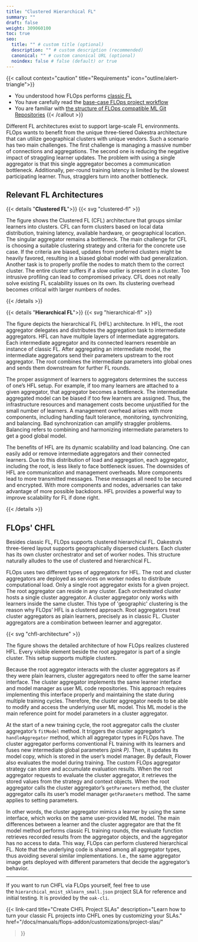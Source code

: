 ```yaml
---
title: "Clustered Hierarchical FL"
summary: ""
draft: false
weight: 309060100
toc: true
seo:
  title: "" # custom title (optional)
  description: "" # custom description (recommended)
  canonical: "" # custom canonical URL (optional)
  noindex: false # false (default) or true
---
```


{{< callout context="caution" title="Requirements" icon="outline/alert-triangle">}}
  - You understood how FLOps performs [classic FL](/docs/concepts/flops/fl-basics/)
  - You have carefully read the [base-case FLOps project workflow](/docs/manuals/flops-addon/flops-project-workflow/flops-projects-overview/)
  - You are familiar with [the structure of FLOps compatible ML Git Repositories](/docs/manuals/flops-addon/customizations/ml-git-repositories/)
{{< /callout >}}

Different FL architectures exist to support large-scale FL environments.
FLOps wants to benefit from the unique three-tiered Oakestra architecture that can utilize geographical clusters with unique vendors.
Such a scenario has two main challenges.
The first challenge is managing a massive number of connections and aggregations.
The second one is reducing the negative impact of straggling learner updates.
The problem with using a single aggregator is that this single aggregator becomes a communication bottleneck.
Additionally, per-round training latency is limited by the slowest participating learner.
Thus, stragglers turn into another bottleneck.

## Relevant FL Architectures

{{< details "**Clustered FL**">}}
  {{< svg "clustered-fl" >}}

  The figure shows the Clustered FL (CFL) architecture that groups similar learners into clusters.
  CFL can form clusters based on local data distribution, training latency, available hardware, or geographical location.
  The singular aggregator remains a bottleneck.
  The main challenge for CFL is choosing a suitable clustering strategy and criteria for the concrete use case.
  If the criteria are biased, updates from preferred clusters might be heavily favored, resulting in a biased global model with bad generalization.
  Another task is to properly profile the nodes to match them to the correct cluster.
  The entire cluster suffers if a slow outlier is present in a cluster.
  Too intrusive profiling can lead to compromised privacy.
  CFL does not really solve existing FL scalability issues on its own.
  Its clustering overhead becomes critical with larger numbers of nodes.

{{< /details >}}


{{< details "**Hierarchical FL**">}}
  {{< svg "hierarchical-fl" >}}

  The figure depicts the hierarchical FL (HFL) architecture.
  In HFL, the root aggregator delegates and distributes the aggregation task to intermediate aggregators.
  HFL can have multiple layers of intermediate aggregators.
  Each intermediate aggregator and its connected learners resemble an instance of classic FL.
  After aggregating an intermediate model, the intermediate aggregators send their parameters upstream to the root aggregator.
  The root combines the intermediate parameters into global ones and sends them downstream for further FL rounds.

  The proper assignment of learners to aggregators determines the success of one’s HFL setup.
  For example, if too many learners are attached to a given aggregator, that aggregator becomes a bottleneck.
  The intermediate aggregated model can be biased if too few learners are assigned.
  Thus, the infrastructure resources and management costs become unjustified for the small number of learners.
  A management overhead arises with more components, including handling fault tolerance, monitoring, synchronizing, and balancing.
  Bad synchronization can amplify straggler problems.
  Balancing refers to combining and harmonizing intermediate parameters to get a good global model.

  The benefits of HFL are its dynamic scalability and load balancing.
  One can easily add or remove intermediate aggregators and their connected learners.
  Due to this distribution of load and aggregation, each aggregator, including the root, is less likely to face bottleneck issues.
  The downsides of HFL are communication and management overheads.
  More components lead to more transmitted messages.
  These messages all need to be secured and encrypted.
  With more components and nodes, adversaries can take advantage of more possible backdoors.
  HFL provides a powerful way to improve scalability for FL if done right.

{{< /details >}}

## FLOps' CHFL

Besides classic FL, FLOps supports clustered hierarchical FL.
Oakestra’s three-tiered layout supports geographically dispersed clusters.
Each cluster has its own cluster orchestrator and set of worker nodes.
This structure naturally alludes to the use of clustered and hierarchical FL.

FLOps uses two different types of aggregators for HFL.
The root and cluster aggregators are deployed as services on worker nodes to distribute computational load.
Only a single root aggregator exists for a given project.
The root aggregator can reside in any cluster.
Each orchestrated cluster hosts a single cluster aggregator.
A cluster aggregator only works with learners inside the same cluster.
This type of 'geographic' clustering is the reason why FLOps’ HFL is a clustered approach.
Root aggregators treat cluster aggregators as plain learners, precisely as in classic FL.
Cluster aggregators are a combination between learner and aggregator.

{{< svg "chfl-architecture" >}}

The figure shows the detailed architecture of how FLOps realizes clustered HFL.
Every visible element beside the root aggregator is part of a single cluster.
This setup supports multiple clusters.

Because the root aggregator interacts with the cluster aggregators as if they were plain learners, cluster aggregators need to offer the same learner interface.
The cluster aggregator implements the same learner interface and model manager as user ML code repositories.
This approach requires implementing this interface properly and maintaining the state during multiple training cycles.
Therefore, the cluster aggregator needs to be able to modify and access the underlying user ML model.
This ML model is the main reference point for model parameters in a cluster aggregator.

At the start of a new training cycle, the root aggregator calls the cluster aggregator’s `fitModel` method.
It triggers the cluster aggregator’s `handleAggregator` method, which all aggregator types in FLOps have.
The cluster aggregator performs conventional FL training with its learners and fuses new intermediate global parameters *(pink P)*.
Then, it updates its model copy, which is stored in the user’s model manager.
By default, Flower also evaluates the model during training.
The custom FLOps aggregator strategy can store and accumulate evaluation results.
When the root aggregator requests to evaluate the cluster aggregator, it retrieves the stored values from the strategy and context objects.
When the root aggregator calls the cluster aggregator’s `getParameters` method, the cluster aggregator calls its user’s model manager `getParameters` method.
The same applies to setting parameters.

In other words, the cluster aggregator mimics a learner by using the same interface, which works on the same user-provided ML model.
The main differences between a learner and the cluster aggregator are that the fit model method performs classic FL training rounds, the evaluate function retrieves recorded results from the aggregator objects, and the aggregator has no access to data.
This way, FLOps can perform clustered hierarchical FL.
Note that the underlying code is shared among all aggregator types, thus avoiding several similar implementations.
I.e., the same aggregator image gets deployed with different parameters that decide the aggregator’s behavior.

---

If you want to run CHFL via FLOps yourself, feel free to use the `hierarchical_mnist_sklearn_small.json` project SLA for reference and initial testing.
It is provided by the `oak-cli`.

{{< link-card
  title="Create CHFL Project SLAs"
  description="Learn how to turn your classic FL projects into CHFL ones by customizing your SLAs."
  href="/docs/manuals/flops-addon/customizations/project-slas/"
>}}
